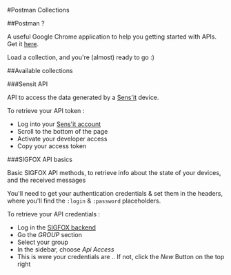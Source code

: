 #Postman Collections

##Postman ?

A useful Google Chrome application to help you getting started with APIs.  
Get it [here](https://www.getpostman.com/).  

Load a collection, and you're (almost) ready to go :)

##Available collections

###Sensit API

API to access the data generated by a [Sens'it](http://sensit.io) device.

To retrieve your API token : 
* Log into your [Sens'it account](http://sensit.io/account)
* Scroll to the bottom of the page
* Activate your developer access
* Copy your access token



###SIGFOX API basics

Basic SIGFOX API methods, to retrieve info about the state of your devices, and the received messages

You'll need to get your authentication credentials & set them in the headers, where you'll find the `:login` & `:password` placeholders.

To retrieve your API credentials : 
* Log in the [SIGFOX backend](http://backend.sigfox.com)
* Go the _GROUP_ section
* Select your group
* In the sidebar, choose _Api Access_
* This is were your credentials are .. If not, click the _New_ Button on the top right
